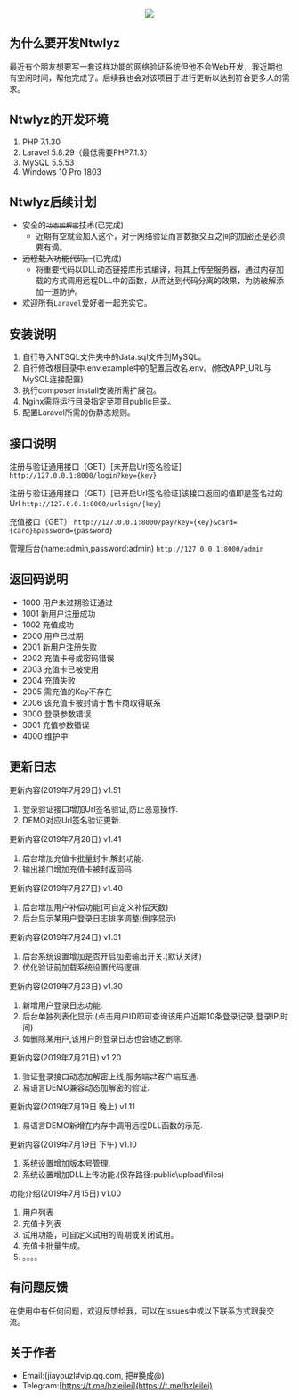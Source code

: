 <p align="center"><img src="http://tva1.sinaimg.cn/large/0060lm7Tly1g5a7zy2lphj30sg0e07b2.jpg"></p>

## 为什么要开发Ntwlyz
最近有个朋友想要写一套这样功能的网络验证系统但他不会Web开发，我近期也有空闲时间，帮他完成了。后续我也会对该项目于进行更新以达到符合更多人的需求。

## Ntwlyz的开发环境
1. PHP 7.1.30
2. Laravel 5.8.29（最低需要PHP7.1.3）
3. MySQL 5.5.53
4. Windows 10 Pro 1803

## Ntwlyz后续计划

* ~~安全的`动态加解密`技术~~(已完成)
    * 近期有空就会加入这个，对于网络验证而言数据交互之间的加密还是必须要有滴。
* ~~远程载入功能代码。~~(已完成)
	* 将重要代码以DLL动态链接库形式编译，将其上传至服务器，通过内存加载的方式调用远程DLL中的函数，从而达到代码分离的效果，为防破解添加一道防护。
* 欢迎所有`Laravel`爱好者一起充实它。

## 安装说明
1. 自行导入NTSQL文件夹中的data.sql文件到MySQL。
2. 自行修改根目录中.env.example中的配置后改名.env。(修改APP_URL与MySQL连接配置)
3. 执行composer install安装所需扩展包。
4. Nginx需将运行目录指定至项目public目录。
5. 配置Laravel所需的伪静态规则。

## 接口说明
注册与验证通用接口（GET）[未开启Url签名验证]
`http://127.0.0.1:8000/login?key={key}`

注册与验证通用接口（GET）[已开启Url签名验证]该接口返回的值即是签名过的Url
`http://127.0.0.1:8000/urlsign/{key}`

充值接口（GET）
`http://127.0.0.1:8000/pay?key={key}&card={card}&password={password}`

管理后台(name:admin,password:admin)
`http://127.0.0.1:8000/admin`

## 返回码说明

* 1000 用户未过期验证通过
* 1001 新用户注册成功
* 1002 充值成功
* 2000 用户已过期
* 2001 新用户注册失败
* 2002 充值卡号或密码错误
* 2003 充值卡已被使用
* 2004 充值失败
* 2005 需充值的Key不存在
* 2006 该充值卡被封请于售卡商取得联系
* 3000 登录参数错误
* 3001 充值参数错误
* 4000 维护中

## 更新日志

更新内容(2019年7月29日)     v1.51
1. 登录验证接口增加Url签名验证,防止恶意操作.
2. DEMO对应Url签名验证更新.

更新内容(2019年7月28日)     v1.41
1. 后台增加充值卡批量封卡,解封功能.
2. 输出接口增加充值卡被封返回码.

更新内容(2019年7月27日)     v1.40
1. 后台增加用户补偿功能(可自定义补偿天数)
2. 后台显示某用户登录日志排序调整(倒序显示)

更新内容(2019年7月24日)     v1.31
1. 后台系统设置增加是否开启加密输出开关.(默认关闭)
2. 优化验证前加载系统设置代码逻辑.

更新内容(2019年7月23日)     v1.30
1. 新增用户登录日志功能.
2. 后台单独列表化显示.(点击用户ID即可查询该用户近期10条登录记录,登录IP,时间)
3. 如删除某用户,该用户的登录日志也会随之删除.

更新内容(2019年7月21日)     v1.20
1. 验证登录接口动态加解密上线,服务端⇄客户端互通.
2. 易语言DEMO兼容动态加解密的验证.

更新内容(2019年7月19日 晚上) v1.11
1. 易语言DEMO新增在内存中调用远程DLL函数的示范.

更新内容(2019年7月19日 下午) v1.10
1. 系统设置增加版本号管理.
2. 系统设置增加DLL上传功能.(保存路径:public\upload\files)

功能介绍(2019年7月15日)    v1.00
1. 用户列表
2. 充值卡列表
3. 试用功能，可自定义试用的周期或关闭试用。
4. 充值卡批量生成。
5. 。。。。

## 有问题反馈
在使用中有任何问题，欢迎反馈给我，可以在Issues中或以下联系方式跟我交流。

## 关于作者
* Email:(jiayouzl#vip.qq.com, 把#换成@)
* Telegram:[https://t.me/hzleilei](https://t.me/hzleilei)

